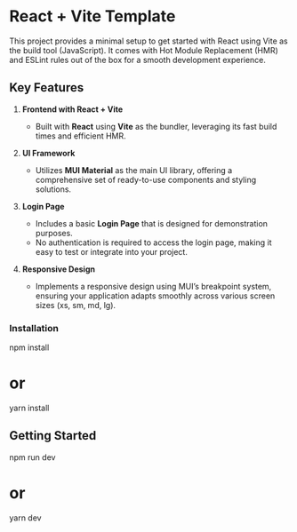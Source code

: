 # React + Vite Template

This project provides a minimal setup to get started with React using Vite as the build tool (JavaScript). It comes with Hot Module Replacement (HMR) and ESLint rules out of the box for a smooth development experience.

## Key Features

1. **Frontend with React + Vite**

   - Built with **React** using **Vite** as the bundler, leveraging its fast build times and efficient HMR.

2. **UI Framework**

   - Utilizes **MUI Material** as the main UI library, offering a comprehensive set of ready-to-use components and styling solutions.

3. **Login Page**

   - Includes a basic **Login Page** that is designed for demonstration purposes.
   - No authentication is required to access the login page, making it easy to test or integrate into your project.

4. **Responsive Design**
   - Implements a responsive design using MUI’s breakpoint system, ensuring your application adapts smoothly across various screen sizes (xs, sm, md, lg).

### Installation

npm install

# or

yarn install

## Getting Started

npm run dev

# or

yarn dev

